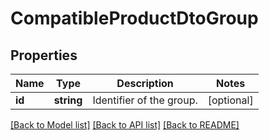# CompatibleProductDtoGroup

## Properties
Name | Type | Description | Notes
------------ | ------------- | ------------- | -------------
**id** | **string** | Identifier of the group. | [optional] 

[[Back to Model list]](../../README.md#documentation-for-models) [[Back to API list]](../../README.md#documentation-for-api-endpoints) [[Back to README]](../../README.md)


